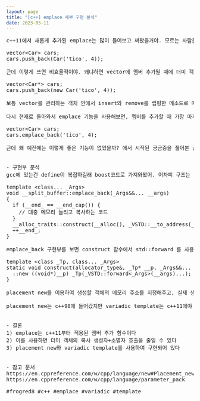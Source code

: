 ```yaml
---
layout: page
title: "[c++] emplace 세부 구현 분석"
date: 2023-05-11
---
```


<pre>
c++11에서 새롭게 추가된 emplace는 많이 들어보고 써봤을거야. 모르는 사람들을 위해서 실제 사용 예를 기준으로 알아보면, 보통 vector에 멤버를 추가할 때 push_back을 써서 추가했어.

vector&lt;Car> cars;
cars.push_back(Car('tico', 4));

근데 이렇게 쓰면 비효율적이야. 왜냐하면 vector에 멤버 추가될 때에 더미 객체의 복사 생성자+소멸자가 호출되기 때문이야. 그래서 예전에는 생성자가 한번만 호출되도록 포인터만 넣는 방식도 주로 썼어.

vector&lt;Car*> cars;
cars.push_back(new Car('tico', 4));

보통 vector를 관리하는 객체 안에서 insert와 remove를 랩핑한 메소드로 메모리 생성과 삭제를 안보이게 처리하거나 메모리풀이랑 연계해서 쓰기도 했지.

다시 현재로 돌아와서 emplace 기능을 사용해보면, 멤버를 추가할 때 가장 마지막 메모리 주소에 직접 생성하기 때문에 기존의 push_back에 비해 복사 생성자+소멸자가 호출되지 않는 장점이 있어.

vector&lt;Car> cars;
cars.emplace_back('tico', 4);

근데 왜 예전에는 이렇게 좋은 기능이 없었을까? 에서 시작된 궁금증을 풀어본 글이야.


- 구현부 분석
gcc에 있는건 define이 복잡하길래 boost코드로 가져와봤어. 어차피 구조는 동일해.

template &lt;class... _Args>
void __split_buffer::emplace_back(_Args&&... __args)
{
  if (__end_ == __end_cap()) {
    // 대충 메모리 늘리고 복사하는 코드
  }
  __alloc_traits::construct(__alloc(), _VSTD::__to_address(__end_), _VSTD::forward&lt;_Args>(__args)...);
  ++__end_;
}

emplace_back 구현부를 보면 construct 함수에서 std::forward 를 사용하여 인자를 전달하는데 저 construct 함수는 이렇게 구현되어 있어.

template &lt;class _Tp, class... _Args>
static void construct(allocator_type&, _Tp* __p, _Args&&... __args) {
  ::new ((void*)__p) _Tp(_VSTD::forward&lt;_Args>(__args)...);
}

placement new를 이용하여 생성할 객체의 메모리 주소를 지정해주고, 실제 생성은 variadic template로 생성자에 가변 인자로 넣어주고 있어.

placement new는 c++98에 들어갔지만 variadic template는 c++11에야 비로소 개발된 기능이야. 따라서 저 가변 인자 기능으로 인해 현재 우리가 아는 emplace 로직이 구현될 수 있었던 거야.


- 결론
1) emplace는 c++11부터 적용된 멤버 추가 함수이다
2) 이를 사용하면 더미 객체의 복사 생성자+소멸자 호출을 줄일 수 있다
3) placement new와 variadic template를 사용하여 구현되어 있다


- 참고 문서
https://en.cppreference.com/w/cpp/language/new#Placement_new
https://en.cppreference.com/w/cpp/language/parameter_pack

#frogred8 #c++ #emplace #variadic #template